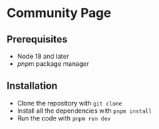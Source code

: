 # Community Page

## Prerequisites

- Node 18 and later
- _pnpm_ package manager

## Installation

- Clone the repository with `git clone`
- Install all the dependencies with `pnpm install`
- Run the code with `pnpm run dev`
